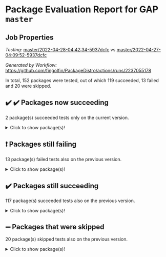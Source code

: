 # Package Evaluation Report for GAP `master`

## Job Properties

*Testing:* [master/2022-04-28-04:42:34-5937dcfc](https://github.com/fingolfin/PackageDistro/blob/data/reports/master/2022-04-28-04:42:34-5937dcfc) vs [master/2022-04-27-04:09:52-5937dcfc](https://github.com/fingolfin/PackageDistro/blob/data/reports/master/2022-04-27-04:09:52-5937dcfc)

*Generated by Workflow:* https://github.com/fingolfin/PackageDistro/actions/runs/2237055178

In total, 152 packages were tested, out of which 119 succeeded, 13 failed and 20 were skipped.

## :heavy_check_mark: :heavy_check_mark: Packages now succeeding

2 package(s) succeeded tests only on the current version.
<details> <summary>Click to show package(s)!</summary>

- images 1.3.1 [(success)](https://github.com/fingolfin/PackageDistro/runs/6204895748?check_suite_focus=true) vs images 1.3.1 [(skipped)](https://github.com/fingolfin/PackageDistro/runs/6187219794?check_suite_focus=true) <br>
- xmod 2.86 [(success)](https://github.com/fingolfin/PackageDistro/runs/6204898717?check_suite_focus=true) vs xmod 2.86 [(failure)](https://github.com/fingolfin/PackageDistro/runs/6187222688?check_suite_focus=true) <br>
</details>

## :exclamation: Packages still failing

13 package(s) failed tests also on the previous version.
<details><summary>Click to show package(s)!</summary>

- fining 1.4.1 [(failure)](https://github.com/fingolfin/PackageDistro/runs/6204895113?check_suite_focus=true)
- francy 1.2.4 [(failure)](https://github.com/fingolfin/PackageDistro/runs/6204895260?check_suite_focus=true)
- hap 1.39 [(failure)](https://github.com/fingolfin/PackageDistro/runs/6204895603?check_suite_focus=true)
- normalizinterface 1.3.2 [(failure)](https://github.com/fingolfin/PackageDistro/runs/6204896805?check_suite_focus=true)
- packagemanager 1.2 [(failure)](https://github.com/fingolfin/PackageDistro/runs/6204896972?check_suite_focus=true)
- rcwa 4.6.4 [(failure)](https://github.com/fingolfin/PackageDistro/runs/6204897264?check_suite_focus=true)
- recog 1.3.2 [(failure)](https://github.com/fingolfin/PackageDistro/runs/6204897324?check_suite_focus=true)
- semigroups 4.0.0 [(failure)](https://github.com/fingolfin/PackageDistro/runs/6204897462?check_suite_focus=true)
- transgrp 3.6.1 [(failure)](https://github.com/fingolfin/PackageDistro/runs/6204898205?check_suite_focus=true)
- ugaly 4.0.2 [(failure)](https://github.com/fingolfin/PackageDistro/runs/6204898291?check_suite_focus=true)
- unitlib 4.0.0 [(failure)](https://github.com/fingolfin/PackageDistro/runs/6204898450?check_suite_focus=true)
- wedderga 4.10.1 [(failure)](https://github.com/fingolfin/PackageDistro/runs/6204898675?check_suite_focus=true)
- yangbaxter 0.9.0 [(failure)](https://github.com/fingolfin/PackageDistro/runs/6204898819?check_suite_focus=true)
</details>

## :heavy_check_mark: Packages still succeeding

117 package(s) succeeded tests also on the previous version.
<details><summary>Click to show package(s)!</summary>

- ace 5.4 [(success)](https://github.com/fingolfin/PackageDistro/runs/6204891902?check_suite_focus=true)
- aclib 1.3.2 [(success)](https://github.com/fingolfin/PackageDistro/runs/6204891931?check_suite_focus=true)
- agt 0.2 [(success)](https://github.com/fingolfin/PackageDistro/runs/6204891959?check_suite_focus=true)
- alnuth 3.2.1 [(success)](https://github.com/fingolfin/PackageDistro/runs/6204891983?check_suite_focus=true)
- anupq 3.2.6 [(success)](https://github.com/fingolfin/PackageDistro/runs/6204892009?check_suite_focus=true)
- atlasrep 2.1.2 [(success)](https://github.com/fingolfin/PackageDistro/runs/6204892041?check_suite_focus=true)
- autodoc 2022.03.10 [(success)](https://github.com/fingolfin/PackageDistro/runs/6204892069?check_suite_focus=true)
- automata 1.15 [(success)](https://github.com/fingolfin/PackageDistro/runs/6204892097?check_suite_focus=true)
- automgrp 1.3.2 [(success)](https://github.com/fingolfin/PackageDistro/runs/6204892122?check_suite_focus=true)
- autpgrp 1.10.2 [(success)](https://github.com/fingolfin/PackageDistro/runs/6204892156?check_suite_focus=true)
- cap 2022.04-02 [(success)](https://github.com/fingolfin/PackageDistro/runs/6204892174?check_suite_focus=true)
- caratinterface 2.3.3 [(success)](https://github.com/fingolfin/PackageDistro/runs/6204892200?check_suite_focus=true)
- cddinterface 2020.06.24 [(success)](https://github.com/fingolfin/PackageDistro/runs/6204892224?check_suite_focus=true)
- circle 1.6.4 [(success)](https://github.com/fingolfin/PackageDistro/runs/6204892244?check_suite_focus=true)
- cohomolo 1.6.10 [(success)](https://github.com/fingolfin/PackageDistro/runs/6204892289?check_suite_focus=true)
- congruence 1.2.3 [(success)](https://github.com/fingolfin/PackageDistro/runs/6204892337?check_suite_focus=true)
- corelg 1.56 [(success)](https://github.com/fingolfin/PackageDistro/runs/6204892398?check_suite_focus=true)
- crime 1.6 [(success)](https://github.com/fingolfin/PackageDistro/runs/6204892460?check_suite_focus=true)
- crisp 1.4.5 [(success)](https://github.com/fingolfin/PackageDistro/runs/6204892518?check_suite_focus=true)
- crypting 0.10 [(success)](https://github.com/fingolfin/PackageDistro/runs/6204892562?check_suite_focus=true)
- cryst 4.1.24 [(success)](https://github.com/fingolfin/PackageDistro/runs/6204892626?check_suite_focus=true)
- crystcat 1.1.9 [(success)](https://github.com/fingolfin/PackageDistro/runs/6204892679?check_suite_focus=true)
- ctbllib 1.3.3 [(success)](https://github.com/fingolfin/PackageDistro/runs/6204892728?check_suite_focus=true)
- cubefree 1.19 [(success)](https://github.com/fingolfin/PackageDistro/runs/6204893758?check_suite_focus=true)
- curlinterface 2.2.2 [(success)](https://github.com/fingolfin/PackageDistro/runs/6204893774?check_suite_focus=true)
- cvec 2.7.5 [(success)](https://github.com/fingolfin/PackageDistro/runs/6204893799?check_suite_focus=true)
- datastructures 0.2.7 [(success)](https://github.com/fingolfin/PackageDistro/runs/6204894786?check_suite_focus=true)
- deepthought 1.0.5 [(success)](https://github.com/fingolfin/PackageDistro/runs/6204894815?check_suite_focus=true)
- design 1.7 [(success)](https://github.com/fingolfin/PackageDistro/runs/6204894859?check_suite_focus=true)
- difsets 2.3.1 [(success)](https://github.com/fingolfin/PackageDistro/runs/6204894884?check_suite_focus=true)
- digraphs 1.5.2 [(success)](https://github.com/fingolfin/PackageDistro/runs/6204894910?check_suite_focus=true)
- edim 1.3.5 [(success)](https://github.com/fingolfin/PackageDistro/runs/6204894943?check_suite_focus=true)
- example 4.3.0 [(success)](https://github.com/fingolfin/PackageDistro/runs/6204894993?check_suite_focus=true)
- factint 1.6.3 [(success)](https://github.com/fingolfin/PackageDistro/runs/6204895027?check_suite_focus=true)
- ferret 1.0.7 [(success)](https://github.com/fingolfin/PackageDistro/runs/6204895054?check_suite_focus=true)
- fga 1.4.0 [(success)](https://github.com/fingolfin/PackageDistro/runs/6204895082?check_suite_focus=true)
- float 1.0.3 [(success)](https://github.com/fingolfin/PackageDistro/runs/6204895140?check_suite_focus=true)
- format 1.4.3 [(success)](https://github.com/fingolfin/PackageDistro/runs/6204895167?check_suite_focus=true)
- forms 1.2.7 [(success)](https://github.com/fingolfin/PackageDistro/runs/6204895198?check_suite_focus=true)
- fplsa 1.2.5 [(success)](https://github.com/fingolfin/PackageDistro/runs/6204895213?check_suite_focus=true)
- fr 2.4.8 [(success)](https://github.com/fingolfin/PackageDistro/runs/6204895231?check_suite_focus=true)
- fwtree 1.3 [(success)](https://github.com/fingolfin/PackageDistro/runs/6204895288?check_suite_focus=true)
- gbnp 1.0.5 [(success)](https://github.com/fingolfin/PackageDistro/runs/6204895314?check_suite_focus=true)
- generalizedmorphismsforcap 2022.03-03 [(success)](https://github.com/fingolfin/PackageDistro/runs/6204895348?check_suite_focus=true)
- genss 1.6.6 [(success)](https://github.com/fingolfin/PackageDistro/runs/6204895375?check_suite_focus=true)
- gradedringforhomalg 2022.03-01 [(success)](https://github.com/fingolfin/PackageDistro/runs/6204895401?check_suite_focus=true)
- grape 4.8.5 [(success)](https://github.com/fingolfin/PackageDistro/runs/6204895429?check_suite_focus=true)
- groupoids 1.69 [(success)](https://github.com/fingolfin/PackageDistro/runs/6204895475?check_suite_focus=true)
- grpconst 2.6.2 [(success)](https://github.com/fingolfin/PackageDistro/runs/6204895503?check_suite_focus=true)
- guarana 0.96.3 [(success)](https://github.com/fingolfin/PackageDistro/runs/6204895540?check_suite_focus=true)
- guava 3.15 [(success)](https://github.com/fingolfin/PackageDistro/runs/6204895576?check_suite_focus=true)
- hapcryst 0.1.14 [(success)](https://github.com/fingolfin/PackageDistro/runs/6204895623?check_suite_focus=true)
- hecke 1.5.3 [(success)](https://github.com/fingolfin/PackageDistro/runs/6204895654?check_suite_focus=true)
- help 3.5 [(success)](https://github.com/fingolfin/PackageDistro/runs/6204895693?check_suite_focus=true)
- idrel 2.43 [(success)](https://github.com/fingolfin/PackageDistro/runs/6204895715?check_suite_focus=true)
- intpic 0.2.4 [(success)](https://github.com/fingolfin/PackageDistro/runs/6204895780?check_suite_focus=true)
- io 4.7.2 [(success)](https://github.com/fingolfin/PackageDistro/runs/6204895809?check_suite_focus=true)
- irredsol 1.4.3 [(success)](https://github.com/fingolfin/PackageDistro/runs/6204895839?check_suite_focus=true)
- json 2.1.0 [(success)](https://github.com/fingolfin/PackageDistro/runs/6204895867?check_suite_focus=true)
- jupyterkernel 1.4.1 [(success)](https://github.com/fingolfin/PackageDistro/runs/6204895887?check_suite_focus=true)
- jupyterviz 1.5.1 [(success)](https://github.com/fingolfin/PackageDistro/runs/6204895910?check_suite_focus=true)
- kan 1.34 [(success)](https://github.com/fingolfin/PackageDistro/runs/6204895952?check_suite_focus=true)
- kbmag 1.5.9 [(success)](https://github.com/fingolfin/PackageDistro/runs/6204895989?check_suite_focus=true)
- laguna 3.9.4 [(success)](https://github.com/fingolfin/PackageDistro/runs/6204896051?check_suite_focus=true)
- liealgdb 2.2.1 [(success)](https://github.com/fingolfin/PackageDistro/runs/6204896102?check_suite_focus=true)
- liepring 2.6 [(success)](https://github.com/fingolfin/PackageDistro/runs/6204896159?check_suite_focus=true)
- liering 2.4.2 [(success)](https://github.com/fingolfin/PackageDistro/runs/6204896222?check_suite_focus=true)
- linearalgebraforcap 2022.04-02 [(success)](https://github.com/fingolfin/PackageDistro/runs/6204896277?check_suite_focus=true)
- loops 3.4.1 [(success)](https://github.com/fingolfin/PackageDistro/runs/6204896332?check_suite_focus=true)
- lpres 1.0.3 [(success)](https://github.com/fingolfin/PackageDistro/runs/6204896390?check_suite_focus=true)
- majoranaalgebras 1.4 [(success)](https://github.com/fingolfin/PackageDistro/runs/6204896442?check_suite_focus=true)
- mapclass 1.4.5 [(success)](https://github.com/fingolfin/PackageDistro/runs/6204896499?check_suite_focus=true)
- matgrp 0.64 [(success)](https://github.com/fingolfin/PackageDistro/runs/6204896535?check_suite_focus=true)
- modisom 2.5.1 [(success)](https://github.com/fingolfin/PackageDistro/runs/6204896573?check_suite_focus=true)
- modulepresentationsforcap 2022.03-02 [(success)](https://github.com/fingolfin/PackageDistro/runs/6204896601?check_suite_focus=true)
- monoidalcategories 2022.04-03 [(success)](https://github.com/fingolfin/PackageDistro/runs/6204896633?check_suite_focus=true)
- nconvex 2020.11-04 [(success)](https://github.com/fingolfin/PackageDistro/runs/6204896684?check_suite_focus=true)
- nilmat 1.4.1 [(success)](https://github.com/fingolfin/PackageDistro/runs/6204896734?check_suite_focus=true)
- nock 1.5 [(success)](https://github.com/fingolfin/PackageDistro/runs/6204896771?check_suite_focus=true)
- nq 2.5.8 [(success)](https://github.com/fingolfin/PackageDistro/runs/6204896843?check_suite_focus=true)
- numericalsgps 1.3.0 [(success)](https://github.com/fingolfin/PackageDistro/runs/6204896882?check_suite_focus=true)
- openmath 11.5.0 [(success)](https://github.com/fingolfin/PackageDistro/runs/6204896916?check_suite_focus=true)
- orb 4.8.4 [(success)](https://github.com/fingolfin/PackageDistro/runs/6204896952?check_suite_focus=true)
- patternclass 2.4.2 [(success)](https://github.com/fingolfin/PackageDistro/runs/6204896999?check_suite_focus=true)
- permut 2.0.4 [(success)](https://github.com/fingolfin/PackageDistro/runs/6204897023?check_suite_focus=true)
- polenta 1.3.10 [(success)](https://github.com/fingolfin/PackageDistro/runs/6204897055?check_suite_focus=true)
- polymaking 0.8.6 [(success)](https://github.com/fingolfin/PackageDistro/runs/6204897074?check_suite_focus=true)
- primgrp 3.4.1 [(success)](https://github.com/fingolfin/PackageDistro/runs/6204897110?check_suite_focus=true)
- profiling 2.5.0 [(success)](https://github.com/fingolfin/PackageDistro/runs/6204897142?check_suite_focus=true)
- qpa 1.33 [(success)](https://github.com/fingolfin/PackageDistro/runs/6204897180?check_suite_focus=true)
- quagroup 1.8.3 [(success)](https://github.com/fingolfin/PackageDistro/runs/6204897203?check_suite_focus=true)
- radiroot 2.9 [(success)](https://github.com/fingolfin/PackageDistro/runs/6204897239?check_suite_focus=true)
- rds 1.8 [(success)](https://github.com/fingolfin/PackageDistro/runs/6204897293?check_suite_focus=true)
- repndecomp 1.2.1 [(success)](https://github.com/fingolfin/PackageDistro/runs/6204897350?check_suite_focus=true)
- repsn 3.1.0 [(success)](https://github.com/fingolfin/PackageDistro/runs/6204897379?check_suite_focus=true)
- resclasses 4.7.2 [(success)](https://github.com/fingolfin/PackageDistro/runs/6204897417?check_suite_focus=true)
- scscp 2.3.1 [(success)](https://github.com/fingolfin/PackageDistro/runs/6204897437?check_suite_focus=true)
- sglppow 2.2 [(success)](https://github.com/fingolfin/PackageDistro/runs/6204897497?check_suite_focus=true)
- sgpviz 0.999.5 [(success)](https://github.com/fingolfin/PackageDistro/runs/6204897515?check_suite_focus=true)
- simpcomp 2.1.14 [(success)](https://github.com/fingolfin/PackageDistro/runs/6204897539?check_suite_focus=true)
- singular 2020.12.18 [(success)](https://github.com/fingolfin/PackageDistro/runs/6204897561?check_suite_focus=true)
- sla 1.5.3 [(success)](https://github.com/fingolfin/PackageDistro/runs/6204897589?check_suite_focus=true)
- smallgrp 1.5 [(success)](https://github.com/fingolfin/PackageDistro/runs/6204897639?check_suite_focus=true)
- smallsemi 0.6.13 [(success)](https://github.com/fingolfin/PackageDistro/runs/6204897668?check_suite_focus=true)
- sonata 2.9.4 [(success)](https://github.com/fingolfin/PackageDistro/runs/6204897701?check_suite_focus=true)
- sophus 1.25 [(success)](https://github.com/fingolfin/PackageDistro/runs/6204897746?check_suite_focus=true)
- spinsym 1.5.2 [(success)](https://github.com/fingolfin/PackageDistro/runs/6204897801?check_suite_focus=true)
- symbcompcc 1.3.2 [(success)](https://github.com/fingolfin/PackageDistro/runs/6204897883?check_suite_focus=true)
- thelma 1.3 [(success)](https://github.com/fingolfin/PackageDistro/runs/6204897974?check_suite_focus=true)
- tomlib 1.2.9 [(success)](https://github.com/fingolfin/PackageDistro/runs/6204898057?check_suite_focus=true)
- toric 1.9.5 [(success)](https://github.com/fingolfin/PackageDistro/runs/6204898129?check_suite_focus=true)
- unipot 1.5 [(success)](https://github.com/fingolfin/PackageDistro/runs/6204898369?check_suite_focus=true)
- utils 0.72 [(success)](https://github.com/fingolfin/PackageDistro/runs/6204898519?check_suite_focus=true)
- uuid 0.7 [(success)](https://github.com/fingolfin/PackageDistro/runs/6204898587?check_suite_focus=true)
- walrus 0.9991 [(success)](https://github.com/fingolfin/PackageDistro/runs/6204898631?check_suite_focus=true)
- xmodalg 1.18 [(success)](https://github.com/fingolfin/PackageDistro/runs/6204898752?check_suite_focus=true)
- zeromqinterface 0.13 [(success)](https://github.com/fingolfin/PackageDistro/runs/6204898862?check_suite_focus=true)
</details>

## :heavy_minus_sign: Packages that were skipped

20 package(s) skipped tests also on the previous version.
<details><summary>Click to show package(s)!</summary>

- 4ti2interface 2022.03-01 [(skipped)](https://github.com/fingolfin/PackageDistro/runs/6204833787?check_suite_focus=true)
- browse 1.8.14 [(skipped)](https://github.com/fingolfin/PackageDistro/runs/6204833787?check_suite_focus=true)
- examplesforhomalg 2022.03-01 [(skipped)](https://github.com/fingolfin/PackageDistro/runs/6204833787?check_suite_focus=true)
- gapdoc 1.6.5 [(skipped)](https://github.com/fingolfin/PackageDistro/runs/6204833787?check_suite_focus=true)
- gauss 2022.03-01 [(skipped)](https://github.com/fingolfin/PackageDistro/runs/6204833787?check_suite_focus=true)
- gaussforhomalg 2022.03-01 [(skipped)](https://github.com/fingolfin/PackageDistro/runs/6204833787?check_suite_focus=true)
- gradedmodules 2022.03-01 [(skipped)](https://github.com/fingolfin/PackageDistro/runs/6204833787?check_suite_focus=true)
- homalg 2022.03-01 [(skipped)](https://github.com/fingolfin/PackageDistro/runs/6204833787?check_suite_focus=true)
- homalgtocas 2022.03-01 [(skipped)](https://github.com/fingolfin/PackageDistro/runs/6204833787?check_suite_focus=true)
- io_forhomalg 2022.03-01 [(skipped)](https://github.com/fingolfin/PackageDistro/runs/6204833787?check_suite_focus=true)
- itc 1.5.1 [(skipped)](https://github.com/fingolfin/PackageDistro/runs/6204833787?check_suite_focus=true)
- localizeringforhomalg 2022.03-01 [(skipped)](https://github.com/fingolfin/PackageDistro/runs/6204833787?check_suite_focus=true)
- matricesforhomalg 2022.04-01 [(skipped)](https://github.com/fingolfin/PackageDistro/runs/6204833787?check_suite_focus=true)
- modules 2022.03-01 [(skipped)](https://github.com/fingolfin/PackageDistro/runs/6204833787?check_suite_focus=true)
- polycyclic 2.16 [(skipped)](https://github.com/fingolfin/PackageDistro/runs/6204833787?check_suite_focus=true)
- ringsforhomalg 2022.04-01 [(skipped)](https://github.com/fingolfin/PackageDistro/runs/6204833787?check_suite_focus=true)
- sco 2022.03-01 [(skipped)](https://github.com/fingolfin/PackageDistro/runs/6204833787?check_suite_focus=true)
- toolsforhomalg 2022.04-01 [(skipped)](https://github.com/fingolfin/PackageDistro/runs/6204833787?check_suite_focus=true)
- toricvarieties 2022.03.23 [(skipped)](https://github.com/fingolfin/PackageDistro/runs/6204833787?check_suite_focus=true)
- xgap 4.31 [(skipped)](https://github.com/fingolfin/PackageDistro/runs/6204833787?check_suite_focus=true)
</details>

